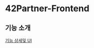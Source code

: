 # 42Partner-Frontend

## 기능 소개

[기능 상세및 UI](https://indigo-catsup-e60.notion.site/f7dedb0b96e74269bd0180d9a04b9db8)
